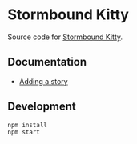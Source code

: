 # Stormbound Kitty

Source code for [Stormbound Kitty](https://stormbound-kitty.com/).

## Documentation

- [Adding a story](./docs/ADDING_A_STORY.md)

## Development

```
npm install
npm start
```

